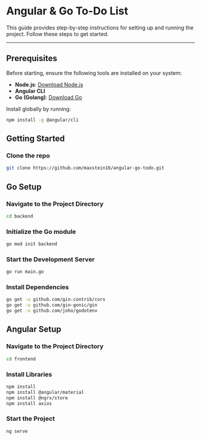 # Angular & Go To-Do List

This guide provides step-by-step instructions for setting up and running the project. Follow these steps to get started.

---

## Prerequisites

Before starting, ensure the following tools are installed on your system:

- **Node.js**: [Download Node.js](https://nodejs.org/)
- **Angular CLI**
- **Go (Golang)**: [Download Go](https://go.dev/dl/)

Install globally by running:
  ```bash
  npm install -g @angular/cli
  ```

## Getting Started

### Clone the repo
```bash
git clone https://github.com/maxstein16/angular-go-todo.git
```

## Go Setup

### Navigate to the Project Directory

```bash
cd backend
```

### Initialize the Go module

```bash
go mod init backend
```

### Start the Development Server

```bash
go run main.go
```

### Install Dependencies

```bash
go get -u github.com/gin-contrib/cors
go get -u github.com/gin-gonic/gin
go get -u github.com/joho/godotenv
```

## Angular Setup

### Navigate to the Project Directory

```bash
cd frontend
```

### Install Libraries

```bash
npm install
npm install @angular/material
npm install @ngrx/store
npm install axios
```

### Start the Project

```bash
ng serve
```

